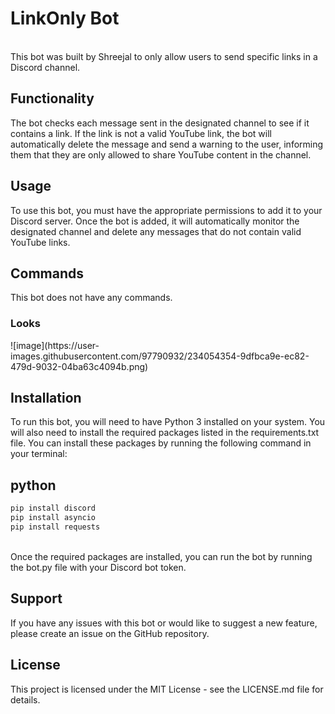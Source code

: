 <H1>LinkOnly Bot</H1>
<br>
This bot was built by Shreejal to only allow users to send specific links in a Discord channel.
<br>
<h2>Functionality</h2>
The bot checks each message sent in the designated channel to see if it contains a link. If the link is not a valid YouTube link, the bot will automatically delete the message and send a warning to the user, informing them that they are only allowed to share YouTube content in the channel.
<br>
<h2>Usage</h2>
To use this bot, you must have the appropriate permissions to add it to your Discord server. Once the bot is added, it will automatically monitor the designated channel and delete any messages that do not contain valid YouTube links.
<br>
<h2>Commands</h2>
This bot does not have any commands.
<br>

<h3>Looks </h3>
![image](https://user-images.githubusercontent.com/97790932/234054354-9dfbca9e-ec82-479d-9032-04ba63c4094b.png)

<h2>Installation</h2>
To run this bot, you will need to have Python 3 installed on your system. You will also need to install the required packages listed in the requirements.txt file. You can install these packages by running the following command in your terminal:
<br>
<h2>python</h2>

```bash
pip install discord
pip install asyncio
pip install requests
```

<br>
Once the required packages are installed, you can run the bot by running the bot.py file with your Discord bot token.
<br>
<h2>Support</h2>
If you have any issues with this bot or would like to suggest a new feature, please create an issue on the GitHub repository.
<br>
<h2>License</h2>
This project is licensed under the MIT License - see the LICENSE.md file for details.




